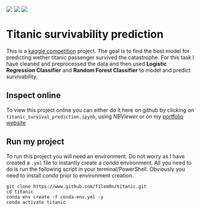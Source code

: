 ![](https://img.shields.io/badge/language-python-yellow.svg)
![](https://img.shields.io/badge/license-apache_2.0-000000.svg)
![](https://progress-bar.dev/100)

# Titanic survivability prediction

This is a [kaggle competition](https://www.kaggle.com/competitions/titanic) project. The goal is to find the best model
for predicting wether titanic passenger survived the catastrophe. For this
task I have cleaned and preprocessed the data and then used **Logistic Regression Classifier**
and **Random Forest Classifier** to model and predict survivability.

## Inspect online

To view this project online you can either do it here on github by clicking
on `titanic_survival_prediction.ipynb`, using *NBViewer* or on my [portfolio website](https://f1lem0n.github.io/)

## Run my project

To run this project you will need an environment. Do not worry as I have created a `.yml` file
to instantly create a *conda* environment. All you need to do is run the following script
in your terminal/PowerShell. Obviously you need to install *conda* prior to environment creation.

```{bash}
git clone https://www.github.com/f1lem0n/titanic.git
cd titanic
conda env create -f conda-env.yml -y
conda activate titanic
```
